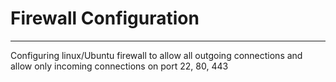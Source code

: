 # Firewall Configuration
---
Configuring linux/Ubuntu firewall to allow all outgoing connections and allow only incoming connections on  port 22, 80, 443
